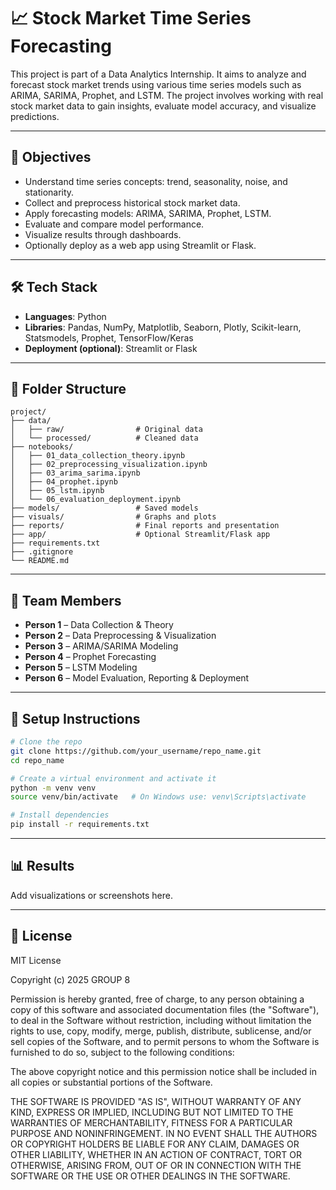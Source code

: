 # 📈 Stock Market Time Series Forecasting

This project is part of a Data Analytics Internship. It aims to analyze and forecast stock market trends using various time series models such as ARIMA, SARIMA, Prophet, and LSTM. The project involves working with real stock market data to gain insights, evaluate model accuracy, and visualize predictions.

---

## 🚀 Objectives

- Understand time series concepts: trend, seasonality, noise, and stationarity.
- Collect and preprocess historical stock market data.
- Apply forecasting models: ARIMA, SARIMA, Prophet, LSTM.
- Evaluate and compare model performance.
- Visualize results through dashboards.
- Optionally deploy as a web app using Streamlit or Flask.

---

## 🛠 Tech Stack

- **Languages**: Python
- **Libraries**: Pandas, NumPy, Matplotlib, Seaborn, Plotly, Scikit-learn, Statsmodels, Prophet, TensorFlow/Keras
- **Deployment (optional)**: Streamlit or Flask

---

## 📂 Folder Structure

```
project/
├── data/
│   ├── raw/                # Original data
│   └── processed/          # Cleaned data
├── notebooks/
│   ├── 01_data_collection_theory.ipynb
│   ├── 02_preprocessing_visualization.ipynb
│   ├── 03_arima_sarima.ipynb
│   ├── 04_prophet.ipynb
│   ├── 05_lstm.ipynb
│   └── 06_evaluation_deployment.ipynb
├── models/                 # Saved models
├── visuals/                # Graphs and plots
├── reports/                # Final reports and presentation
├── app/                    # Optional Streamlit/Flask app
├── requirements.txt
├── .gitignore
└── README.md
```

---

## 👥 Team Members

- **Person 1** – Data Collection & Theory
- **Person 2** – Data Preprocessing & Visualization
- **Person 3** – ARIMA/SARIMA Modeling
- **Person 4** – Prophet Forecasting
- **Person 5** – LSTM Modeling
- **Person 6** – Model Evaluation, Reporting & Deployment

---

## 🧪 Setup Instructions

```bash
# Clone the repo
git clone https://github.com/your_username/repo_name.git
cd repo_name

# Create a virtual environment and activate it
python -m venv venv
source venv/bin/activate   # On Windows use: venv\Scripts\activate

# Install dependencies
pip install -r requirements.txt
```

---

## 📊 Results

Add visualizations or screenshots here.

---

## 📄 License

MIT License

Copyright (c) 2025 GROUP 8

Permission is hereby granted, free of charge, to any person obtaining a copy
of this software and associated documentation files (the "Software"), to deal
in the Software without restriction, including without limitation the rights
to use, copy, modify, merge, publish, distribute, sublicense, and/or sell
copies of the Software, and to permit persons to whom the Software is
furnished to do so, subject to the following conditions:

The above copyright notice and this permission notice shall be included in
all copies or substantial portions of the Software.

THE SOFTWARE IS PROVIDED "AS IS", WITHOUT WARRANTY OF ANY KIND, EXPRESS OR
IMPLIED, INCLUDING BUT NOT LIMITED TO THE WARRANTIES OF MERCHANTABILITY,
FITNESS FOR A PARTICULAR PURPOSE AND NONINFRINGEMENT. IN NO EVENT SHALL THE
AUTHORS OR COPYRIGHT HOLDERS BE LIABLE FOR ANY CLAIM, DAMAGES OR OTHER
LIABILITY, WHETHER IN AN ACTION OF CONTRACT, TORT OR OTHERWISE, ARISING FROM,
OUT OF OR IN CONNECTION WITH THE SOFTWARE OR THE USE OR OTHER DEALINGS IN
THE SOFTWARE.
